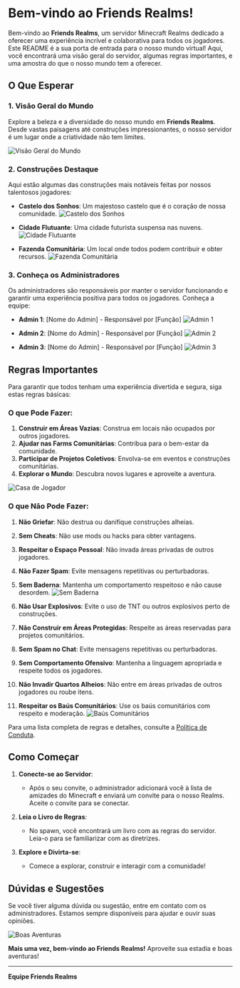 # Bem-vindo ao Friends Realms!

Bem-vindo ao **Friends Realms**, um servidor Minecraft Realms dedicado a oferecer uma experiência incrível e colaborativa para todos os jogadores. Este README é a sua porta de entrada para o nosso mundo virtual! Aqui, você encontrará uma visão geral do servidor, algumas regras importantes, e uma amostra do que o nosso mundo tem a oferecer.

## O Que Esperar

### 1. **Visão Geral do Mundo**
Explore a beleza e a diversidade do nosso mundo em **Friends Realms**. Desde vastas paisagens até construções impressionantes, o nosso servidor é um lugar onde a criatividade não tem limites.

![Visão Geral do Mundo](imagens/visao-geral.png)

### 2. **Construções Destaque**
Aqui estão algumas das construções mais notáveis feitas por nossos talentosos jogadores:

- **Castelo dos Sonhos**: Um majestoso castelo que é o coração de nossa comunidade.
  ![Castelo dos Sonhos](imagens/castelo.png)
  
- **Cidade Flutuante**: Uma cidade futurista suspensa nas nuvens.
  ![Cidade Flutuante](imagens/cidade.png)

- **Fazenda Comunitária**: Um local onde todos podem contribuir e obter recursos.
  ![Fazenda Comunitária](imagens/fazenda.png)

### 3. **Conheça os Administradores**
Os administradores são responsáveis por manter o servidor funcionando e garantir uma experiência positiva para todos os jogadores. Conheça a equipe:

- **Admin 1**: [Nome do Admin] - Responsável por [Função]
  ![Admin 1](imagens/admin1.png)

- **Admin 2**: [Nome do Admin] - Responsável por [Função]
  ![Admin 2](imagens/admin2.png)

- **Admin 3**: [Nome do Admin] - Responsável por [Função]
  ![Admin 3](imagens/admin3.png)

## Regras Importantes

Para garantir que todos tenham uma experiência divertida e segura, siga estas regras básicas:

### O que **Pode** Fazer:
1. **Construir em Áreas Vazias**: Construa em locais não ocupados por outros jogadores.
2. **Ajudar nas Farms Comunitárias**: Contribua para o bem-estar da comunidade.
3. **Participar de Projetos Coletivos**: Envolva-se em eventos e construções comunitárias.
4. **Explorar o Mundo**: Descubra novos lugares e aproveite a aventura.

![Casa de Jogador](imagens/casa-jogador.png)

### O que **Não Pode** Fazer:
1. **Não Griefar**: Não destrua ou danifique construções alheias.
2. **Sem Cheats**: Não use mods ou hacks para obter vantagens.
3. **Respeitar o Espaço Pessoal**: Não invada áreas privadas de outros jogadores.
4. **Não Fazer Spam**: Evite mensagens repetitivas ou perturbadoras.
5. **Sem Baderna**: Mantenha um comportamento respeitoso e não cause desordem.
   ![Sem Baderna](imagens/sem-baderna.png)

6. **Não Usar Explosivos**: Evite o uso de TNT ou outros explosivos perto de construções.
7. **Não Construir em Áreas Protegidas**: Respeite as áreas reservadas para projetos comunitários.
8. **Sem Spam no Chat**: Evite mensagens repetitivas ou perturbadoras.
9. **Sem Comportamento Ofensivo**: Mantenha a linguagem apropriada e respeite todos os jogadores.
10. **Não Invadir Quartos Alheios**: Não entre em áreas privadas de outros jogadores ou roube itens.
11. **Respeitar os Baús Comunitários**: Use os baús comunitários com respeito e moderação.
    ![Baús Comunitários](imagens/baus-comunitarios.png)

Para uma lista completa de regras e detalhes, consulte a [Política de Conduta](https://github.com/serya012/minecraft-realms/blob/main/REGRAS.md).

## Como Começar

1. **Conecte-se ao Servidor**: 
   - Após o seu convite, o administrador adicionará você à lista de amizades do Minecraft e enviará um convite para o nosso Realms. Aceite o convite para se conectar.

2. **Leia o Livro de Regras**: 
   - No spawn, você encontrará um livro com as regras do servidor. Leia-o para se familiarizar com as diretrizes.

3. **Explore e Divirta-se**: 
   - Comece a explorar, construir e interagir com a comunidade!

## Dúvidas e Sugestões

Se você tiver alguma dúvida ou sugestão, entre em contato com os administradores. Estamos sempre disponíveis para ajudar e ouvir suas opiniões.

![Boas Aventuras](imagens/boas-aventuras.png)

**Mais uma vez, bem-vindo ao Friends Realms!** Aproveite sua estadia e boas aventuras!

---
**Equipe Friends Realms**
